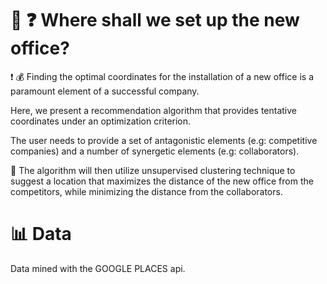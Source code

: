 # :office: :question: Where shall we set up the new office?

:exclamation: :moneybag: Finding the optimal coordinates for the installation of a new office is a paramount element of a successful company. 

Here, we present a recommendation algorithm that provides tentative coordinates under an optimization criterion. 

The user needs to provide a set of antagonistic elements (e.g: competitive companies) and a number of synergetic elements (e.g:  collaborators). 

:mag_right: The algorithm will then utilize unsupervised clustering technique to suggest a location that maximizes the distance of the new office from the competitors, while minimizing the distance from the collaborators.     


# :bar_chart: Data
Data mined with the GOOGLE PLACES api. 


